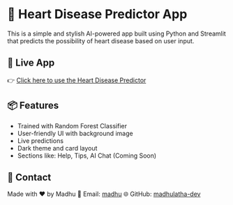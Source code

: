 # 💓 Heart Disease Predictor App

This is a simple and stylish AI-powered app built using Python and Streamlit that predicts the possibility of heart disease based on user input.

## 🚀 Live App

👉 [Click here to use the Heart Disease Predictor](https://heartdiseasepredictor-9980.streamlit.app)

## 📦 Features

- Trained with Random Forest Classifier
- User-friendly UI with background image
- Live predictions
- Dark theme and card layout
- Sections like: Help, Tips, AI Chat (Coming Soon)


## 📩 Contact

Made with ❤️ by Madhu
📧 Email: [madhu](madhupodilapu999@gmail.com)
🌐 GitHub: [madhulatha-dev](https://github.com/madhulatha-devp)



